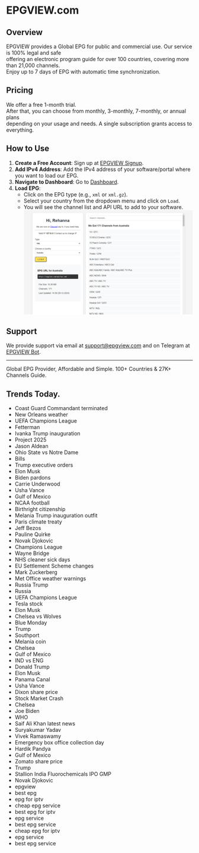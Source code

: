 # EPGVIEW.com



## Overview
EPGVIEW provides a Global EPG for public and commercial use. Our service is 100% legal and safe\
offering an electronic program guide for over 100 countries, covering more than 21,000 channels.\
Enjoy up to 7 days of EPG with automatic time synchronization.

## Pricing
We offer a free 1-month trial. \
After that, you can choose from monthly, 3-monthly, 7-monthly, or annual plans \
depending on your usage and needs. A single subscription grants access to everything.

## How to Use
1. **Create a Free Account**: Sign up at [EPGVIEW Signup](https://epgview.com/signup.php).
2. **Add IPv4 Address**: Add the IPv4 address of your software/portal where you want to load our EPG.
3. **Navigate to Dashboard**: Go to [Dashboard](https://epgview.com/dashboard.php).
4. **Load EPG**:
   - Click on the EPG type (e.g., `xml` or `xml.gz`).
   - Select your country from the dropdown menu and click on `Load`.
   - You will see the channel list and API URL to add to your software.
![EPGVIEW](img/dashboard.png)
## Support
We provide support via email at [support@epgview.com](mailto:support@epgview.com) and on Telegram at [EPGVIEW Bot](https://t.me/epgview_bot).

---

Global EPG Provider, Affordable and Simple. 100+ Countries & 27K+ Channels Guide.

## Trends Today.

- Coast Guard Commandant terminated
- New Orleans weather
- UEFA Champions League
- Fetterman
- Ivanka Trump inauguration
- Project 2025
- Jason Aldean
- Ohio State vs Notre Dame
- Bills
- Trump executive orders
- Elon Musk
- Biden pardons
- Carrie Underwood
- Usha Vance
- Gulf of Mexico
- NCAA football
- Birthright citizenship
- Melania Trump inauguration outfit
- Paris climate treaty
- Jeff Bezos
- Pauline Quirke
- Novak Djokovic
- Champions League
- Wayne Bridge
- NHS cleaner sick days
- EU Settlement Scheme changes
- Mark Zuckerberg
- Met Office weather warnings
- Russia Trump
- Russia
- UEFA Champions League
- Tesla stock
- Elon Musk
- Chelsea vs Wolves
- Blue Monday
- Trump
- Southport
- Melania coin
- Chelsea
- Gulf of Mexico
- IND vs ENG
- Donald Trump
- Elon Musk
- Panama Canal
- Usha Vance
- Dixon share price
- Stock Market Crash
- Chelsea
- Joe Biden
- WHO
- Saif Ali Khan latest news
- Suryakumar Yadav
- Vivek Ramaswamy
- Emergency box office collection day
- Hardik Pandya
- Gulf of Mexico
- Zomato share price
- Trump
- Stallion India Fluorochemicals IPO GMP
- Novak Djokovic
- epgview
- best epg
- epg for iptv
- cheap epg service
- best epg for iptv
- epg service
- best epg service
- cheap epg for iptv
- epg service
- best epg service
